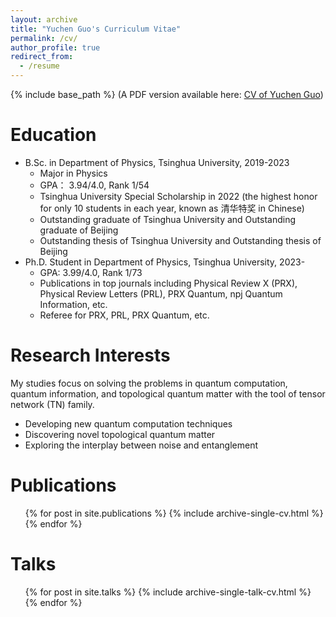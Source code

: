 ```yaml
---
layout: archive
title: "Yuchen Guo's Curriculum Vitae"
permalink: /cv/
author_profile: true
redirect_from:
  - /resume
---
```


{% include base_path %}
 (A PDF version available here: [CV of Yuchen Guo](../assets/CV.pdf))
 
Education
======
* B.Sc. in Department of Physics, Tsinghua University, 2019-2023
  * Major in Physics
  * GPA： 3.94/4.0, Rank 1/54
  * Tsinghua University Special Scholarship in 2022 (the highest honor for only 10 students in each year, known as 清华特奖 in Chinese)
  * Outstanding graduate of Tsinghua University and Outstanding graduate of Beijing
  * Outstanding thesis of Tsinghua University and Outstanding thesis of Beijing
* Ph.D. Student in Department of Physics, Tsinghua University, 2023-
  * GPA: 3.99/4.0, Rank 1/73
  * Publications in top journals including Physical Review X (PRX), Physical Review Letters (PRL), PRX Quantum, npj Quantum Information, etc.
  * Referee for PRX, PRL, PRX Quantum, etc.
  
Research Interests
======
My studies focus on solving the problems in quantum computation, quantum information, and topological quantum matter with the tool of tensor network (TN) family.
* Developing new quantum computation techniques
* Discovering novel topological quantum matter
* Exploring the interplay between noise and entanglement

Publications
======
  <ul>{% for post in site.publications %}
    {% include archive-single-cv.html %}
  {% endfor %}</ul>
  
Talks
======
  <ul>{% for post in site.talks %}
    {% include archive-single-talk-cv.html %}
  {% endfor %}</ul>
  
